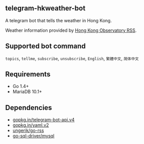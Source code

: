 ## telegram-hkweather-bot

A telegram bot that tells the weather in Hong Kong. 

Weather information provided by [Hong Kong Observatory RSS](http://rss.weather.gov.hk/).

## Supported bot command

`topics`, `tellme`, `subscribe`, `unsubscribe`, `English`, `繁體中文`, `简体中文`

## Requirements

- Go 1.4+
- MariaDB 10.1+

## Dependencies

- [gopkg.in/telegram-bot-api.v4](https://gopkg.in/telegram-bot-api.v4) 
- [gopkg.in/yaml.v2](http://gopkg.in/yaml.v2)
- [ungerik/go-rss](https://github.com/ungerik/go-rss)
- [go-sql-driver/mysql](https://github.com/go-sql-driver/mysql)
